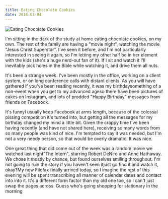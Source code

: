 ```yaml
---
title: Eating Chocolate Cookies
date: 2016-03-04
---
```


![Eating Chocolate Cookies](https://source.unsplash.com/dUPDhdeCN84/1600x900)

I'm sitting in the dark of the study at home eating chocolate cookies, on my own. The rest of the family are having a "movie night", watching the movie "Jesus Christ Superstar". I've seen it before, and I'm not particularly interested in seeing it again, so I'm letting my other half be in her element with the kids (she's a huge nerd-out fan of it). If I sit and watch it I'll inevitably pick holes in the Bible while watching it, and drive them all nuts.

It's been a strange week. I've been mostly in the office, working on a client system, or on long conference calls with distant clients. As you will have gathered if you've been reading recently, it was my birthdaysomething of a non-event when you get to my advanced ageso there have been pictures of cakes on Instagram, and lots of prodded "Happy Birthday" messages from friends on Facebook.

It's funnyI usually keep Facebook at arms length, because of the colossal pissing competition it's turned into, but getting all the messages for my birthday changed my mind a little bit. Given the crappy time I've been having recently (and have not shared here), receiving so many words from so many people was kind of nice. I'm tempted to say it was needed, but I'm not a very needy person, so that would be overly dramatic. It was nice.

One great thing that did come out of the week was a random movie we watched last night"The Intern", starring Robert DeNiro and Anne Hathaway. We chose it mostly by chance, but found ourselves smiling throughout. I'm not going to ruin the story if you haven't seen itjust go find it and watch it, okay?My new Filofax finally arrived today, so I imagine the rest of this evening will be spent transcribing all manner of calendar dates and contact into into it. It's a different form factor than my old one too, so I can't just swap the pages across. Guess who's going shopping for stationary in the morning